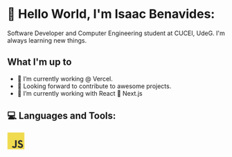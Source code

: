 # 💫 Hello World, I'm Isaac Benavides:
Software Developer and Computer Engineering student at CUCEI, UdeG. I'm always learning new things.

## What I'm up to
- 🔭 I’m currently working @ Vercel.
- 👯 Looking forward to contribute to awesome projects.
- 🌱 I’m currently working with React 🤝 Next.js

## 💻 Languages and Tools:
<p align="left"> <a href="https://developer.mozilla.org/en-US/docs/Web/JavaScript" target="_blank" rel="noreferrer"> <img src="https://raw.githubusercontent.com/devicons/devicon/master/icons/javascript/javascript-original.svg" alt="javascript" width="40" height="40"/> </a> </p>
